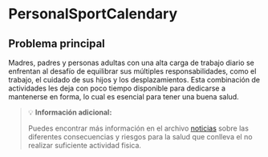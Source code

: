 # PersonalSportCalendary

## Problema principal

Madres, padres y personas adultas con una alta carga de trabajo diario se enfrentan al desafío de equilibrar sus múltiples responsabilidades, como el trabajo, el cuidado de sus hijos y los desplazamientos. Esta combinación de actividades les deja con poco tiempo disponible para dedicarse a mantenerse en forma, lo cual es esencial para tener una buena salud.

> 💡 **Información adicional:**
>
> Puedes encontrar más información en el archivo [noticias](./docs/news.pdf) sobre las diferentes consecuencias y riesgos para la salud que conlleva el no realizar suficiente actividad fisica.

